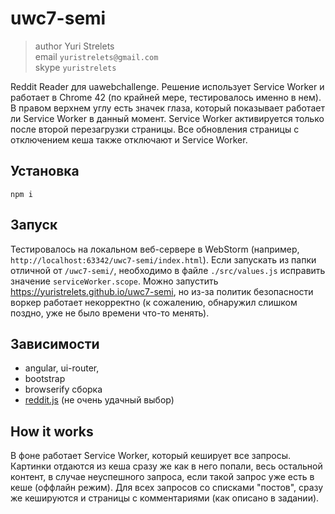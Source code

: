 # uwc7-semi

> author Yuri Strelets<br/>
> email `yuristrelets@gmail.com`<br/>
> skype `yuristrelets`

Reddit Reader для uawebchallenge.
Решение использует Service Worker и работает в Chrome 42 (по крайней мере, тестировалось именно в нем).
В правом верхнем углу есть значек глаза, который показывает работает ли Service Worker в данный момент.
Service Worker активируется только после второй перезагрузки страницы.
Все обновления страницы с отключением кеша также отключают и Service Worker.


## Установка
```
npm i
```


## Запуск
Тестировалось на локальном веб-сервере в WebStorm (например, `http://localhost:63342/uwc7-semi/index.html`).
Если запускать из папки отличной от `/uwc7-semi/`,
необходимо в файле `./src/values.js` исправить значение `serviceWorker.scope`.
Можно запустить https://yuristrelets.github.io/uwc7-semi,
но из-за политик безопасности воркер работает некорректно
(к сожалению, обнаружил слишком поздно, уже не было времени что-то менять).


## Зависимости

 * angular, ui-router,
 * bootstrap
 * browserify сборка
 * [reddit.js](https://github.com/sahilm/reddit.js) (не очень удачный выбор)


## How it works

В фоне работает Service Worker, который кеширует все запросы.
Картинки отдаются из кеша сразу же как в него попали, весь остальной контент,
в случае неуспешного запроса, если такой запрос уже есть в кеше (оффлайн режим).
Для всех запросов со списками "постов", сразу же кешируются и страницы с комментариями (как описано в задании).